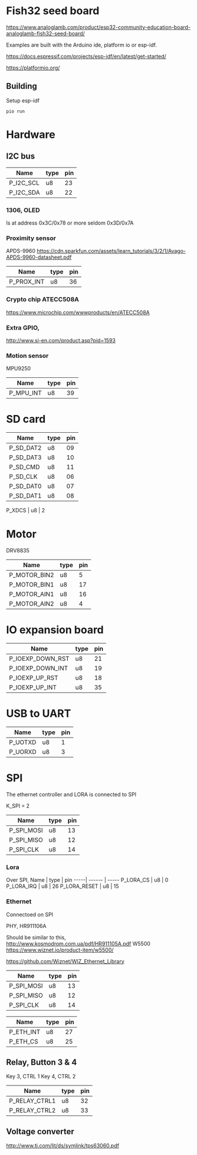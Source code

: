 # Fish32 seed board

https://www.analoglamb.com/product/esp32-community-education-board-analoglamb-fish32-seed-board/

Examples are built with the Arduino ide,  platform io or esp-idf.

https://docs.espressif.com/projects/esp-idf/en/latest/get-started/

https://platformio.org/


## Building

Setup esp-idf
```
pio run
```

# Hardware

## I2C bus

Name | type  | pin
-----| ------ | ----- 
P_I2C_SCL	| u8 |	23
P_I2C_SDA	| u8 |	22

### 1306, OLED
Is at address  0x3C/0x78
or more seldom 0x3D/0x7A

### Proximity sensor
APDS-9960
https://cdn.sparkfun.com/assets/learn_tutorials/3/2/1/Avago-APDS-9960-datasheet.pdf

Name | type  | pin
-----| ------ | ----- 
P_PROX_INT	| u8 |	36


### Crypto chip ATECC508A
https://www.microchip.com/wwwproducts/en/ATECC508A

### Extra GPIO,
http://www.si-en.com/product.asp?pid=1593


### Motion sensor
MPU9250

Name | type  | pin
-----| ------ | ----- 
P_MPU_INT	| u8 |	39



# SD card
Name | type  | pin
-----| ------ | -----
P_SD_DAT2	| u8 |	09
P_SD_DAT3	| u8 |	10
P_SD_CMD	| u8 |	11
P_SD_CLK	| u8 |	06
P_SD_DAT0	| u8 |	07
P_SD_DAT1	| u8 |	08

P_XDCS	| u8 |	2

# Motor
DRV8835

Name | type  | pin
-----| ------ | ----- 
P_MOTOR_BIN2	| u8 |	5
P_MOTOR_BIN1	| u8 |	17
P_MOTOR_AIN1 	| u8 |	16
P_MOTOR_AIN2 	| u8 |	4

# IO expansion board

Name | type  | pin
-----| ------ | ----- 
P_IOEXP_DOWN_RST | u8 |	21
P_IOEXP_DOWN_INT | u8 |	19
P_IOEXP_UP_RST	| u8 |	18
P_IOEXP_UP_INT	| u8 |	35

# USB to UART

Name | type  | pin
-----| ------ | ----- 
P_UOTXD | u8 |	1
P_UORXD | u8 |	3


# SPI
The ethernet controller and LORA is connected to SPI

K_SPI = 2

Name | type  | pin
-----| ------ | ----- 
P_SPI_MOSI	| u8 |	13
P_SPI_MISO	| u8 |	12
P_SPI_CLK	| u8 |	14

### Lora
Over SPI,
Name | type  | pin
-----| ------ | ----- 
P_LORA_CS	| u8 |	0
P_LORA_IRQ	| u8 |	26
P_LORA_RESET	| u8 |	15




### Ethernet
Connectoed on SPI

PHY, HR911106A


Should be similar to this,
http://www.kosmodrom.com.ua/pdf/HR911105A.pdf
W5500
https://www.wiznet.io/product-item/w5500/

https://github.com/Wiznet/WIZ_Ethernet_Library

Name | type  | pin
-----| ------ | ----- 
P_SPI_MOSI	| u8 |	13
P_SPI_MISO	| u8 |	12
P_SPI_CLK	| u8 |	14

Name | type  | pin
-----| ------ | ----- 
P_ETH_INT	| u8 |	27
P_ETH_CS	| u8 |	25


## Relay, Button 3 & 4
Key 3, CTRL 1
Key 4, CTRL 2

Name | type  | pin
-----| ------ | ----- 
P_RELAY_CTRL1| u8 |	32
P_RELAY_CTRL2	| u8 |	33


## Voltage converter
http://www.ti.com/lit/ds/symlink/tps63060.pdf




